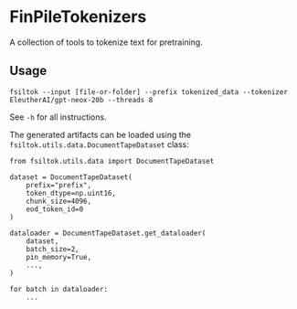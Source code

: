 # FinPileTokenizers

A collection of tools to tokenize text for pretraining.

## Usage

`fsiltok --input [file-or-folder] --prefix tokenized_data --tokenizer EleutherAI/gpt-neox-20b --threads 8`

See `-h` for all instructions.


The generated artifacts can be loaded using the `fsiltok.utils.data.DocumentTapeDataset` class:

```
from fsiltok.utils.data import DocumentTapeDataset

dataset = DocumentTapeDataset(
    prefix="prefix",
    token_dtype=np.uint16,
    chunk_size=4096,
    eod_token_id=0
)

dataloader = DocumentTapeDataset.get_dataloader(
    dataset,
    batch_size=2,
    pin_memory=True,
    ...,
)

for batch in dataloader:
    ...
```
